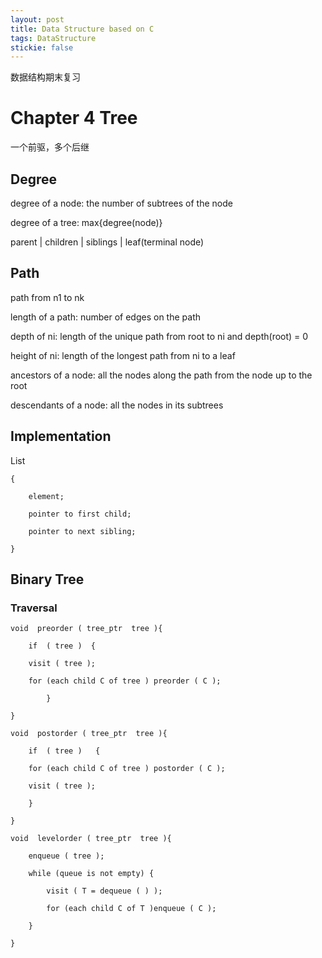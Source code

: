 ```yaml
---
layout: post
title: Data Structure based on C
tags: DataStructure
stickie: false
---
```


数据结构期末复习

# Chapter 4  Tree

一个前驱，多个后继

## Degree

degree of a node: the number of subtrees of the node

degree of a tree: max{degree(node)}

parent | children | siblings | leaf(terminal node)

## Path

path from n1 to nk

length of a path: number of edges on the path

depth of ni: length of the unique path from root to ni and depth(root) = 0

height of ni: length of the longest path from ni to a leaf

ancestors of a node: all the nodes along the path from the node up to the root

descendants of a node: all the nodes in its subtrees

## Implementation

List

    {

        element;
    
        pointer to first child;
    
        pointer to next sibling;
    
    }

## Binary Tree

### Traversal

    void  preorder ( tree_ptr  tree ){ 
    
        if  ( tree )  {
        
        visit ( tree );
        
        for (each child C of tree ) preorder ( C );
        
            }
            
    }

    void  postorder ( tree_ptr  tree ){ 
    
        if  ( tree )   {
        
        for (each child C of tree ) postorder ( C );
        
        visit ( tree );
        
        }
        
    }

    void  levelorder ( tree_ptr  tree ){   
    
        enqueue ( tree );
        
        while (queue is not empty) {
        
            visit ( T = dequeue ( ) );
            
            for (each child C of T )enqueue ( C );
            
        }
        
    }
